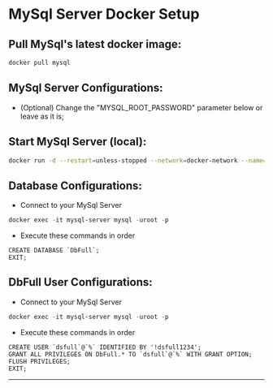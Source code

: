 # MySql Server Docker Setup

## Pull MySql's latest docker image:
```powershell
docker pull mysql
```

## MySql Server Configurations:
* (Optional) Change the "MYSQL_ROOT_PASSWORD" parameter below or leave as it is;

## Start MySql Server (local):
```bash
docker run -d --restart=unless-stopped --network=docker-network --name=mysql-server -e "MYSQL_ROOT_PASSWORD=!MySqlRoot1234" -e "MYSQL_ROOT_HOST=%" -p 3306:3306 mysql:latest
```

## Database Configurations:
* Connect to your MySql Server
```powershell
docker exec -it mysql-server mysql -uroot -p
```

* Execute these commands in order
```
CREATE DATABASE `DbFull`;
EXIT;
```

## DbFull User Configurations:
* Connect to your MySql Server
```powershell
docker exec -it mysql-server mysql -uroot -p
```

* Execute these commands in order
```
CREATE USER `dsfull`@`%` IDENTIFIED BY '!dsfull1234';
GRANT ALL PRIVILEGES ON DbFull.* TO `dsfull`@`%` WITH GRANT OPTION;
FLUSH PRIVILEGES;
EXIT;
```

---